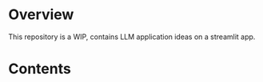 # Overview

This repository is a WIP, contains LLM application ideas on a streamlit app.
# Contents
